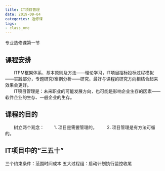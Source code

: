 ```yaml
---
title: IT项目管理
date: 2019-09-04
categories: 选修课
tags:
- class_one
---
```


专业选修课第一节
<!-- more -->

## 课程安排
　　ITPM框架体系、基本原则及方法——理论学习，IT项目招标投标过程模拟——实践部分，专题研究/案例分析——研究。最好与课程的研究方向相结合起来效果会更好。<br>
　　IT项目管理是：未来职业的可能发展方向，也可能是影响企业生存的因素——软件企业的生存、一般企业的生存。
## 课程的目的
　　树立两个观念：
　　1. 项目是需要管理的。
　　2. 项目管理是有方法可循的。
## IT项目中的“三五十”
三个约束条件：范围时间成本
五大过程组：启动计划执行监控收尾
